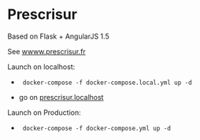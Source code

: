 # Prescrisur

Based on Flask + AngularJS 1.5

See [wwww.prescrisur.fr](https://www.prescrisur.fr)

Launch on localhost:
 * ```
    docker-compose -f docker-compose.local.yml up -d
   ```
 * go on [prescrisur.localhost](https://prescrisur.localhost)
 
Launch on Production:
 * ```
    docker-compose -f docker-compose.yml up -d
   ```

